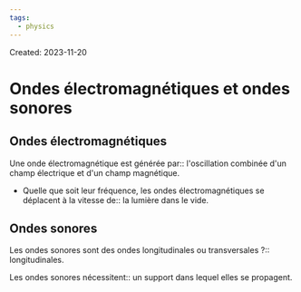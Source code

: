 ```yaml
---
tags:
  - physics
---
```

Created: 2023-11-20

# Ondes électromagnétiques et ondes sonores

## Ondes électromagnétiques

Une onde électromagnétique est générée par:: l'oscillation combinée d'un champ électrique et d'un champ magnétique.
<!--SR:!2024-03-04,52,210-->

- Quelle que soit leur fréquence, les ondes électromagnétiques se déplacent à la vitesse de:: la lumière dans le vide.
<!--SR:!2024-03-01,63,250-->

## Ondes sonores

Les ondes sonores sont des ondes longitudinales ou transversales ?:: longitudinales.
<!--SR:!2024-02-08,50,250-->

Les ondes sonores nécessitent:: un support dans lequel elles se propagent.
<!--SR:!2024-02-16,54,250-->